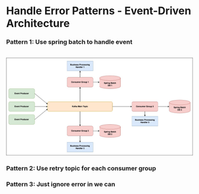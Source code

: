# Handle Error Patterns - Event-Driven Architecture

### Pattern 1: Use spring batch to handle event

<div align="center">
    <br />
    <img src="diagram/pattern-01.jpg" alt="Pattern 01">
</div>

### Pattern 2: Use retry topic for each consumer group

### Pattern 3: Just ignore error in we can